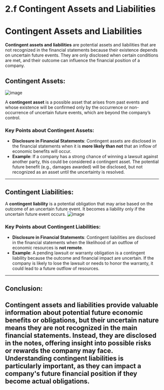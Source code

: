 # 2.f Contingent Assets and Liabilities

# Contingent Assets and Liabilities

**Contingent assets and liabilities** are potential assets and liabilities that are not recognized in the financial statements because their existence depends on uncertain future events. They are only disclosed when certain conditions are met, and their outcome can influence the financial position of a company.

## Contingent Assets:
![image](https://github.com/user-attachments/assets/f9db35f5-e62a-45c6-babd-b22dec304b0e)

A **contingent asset** is a possible asset that arises from past events and whose existence will be confirmed only by the occurrence or non-occurrence of uncertain future events, which are beyond the company’s control.

### Key Points about Contingent Assets:
- **Disclosure in Financial Statements**: Contingent assets are disclosed in the financial statements when it is **more likely than not** that an inflow of economic benefits will occur. 
- **Example**: If a company has a strong chance of winning a lawsuit against another party, this could be considered a contingent asset. The potential future benefit (e.g., damages awarded) will be disclosed, but not recognized as an asset until the uncertainty is resolved.

---

## Contingent Liabilities:

A **contingent liability** is a potential obligation that may arise based on the outcome of an uncertain future event. It becomes a liability only if the uncertain future event occurs.
![image](https://github.com/user-attachments/assets/338598b6-5ade-42f5-8a96-ca03cd0b2be9)

### Key Points about Contingent Liabilities:
- **Disclosure in Financial Statements**: Contingent liabilities are disclosed in the financial statements when the likelihood of an outflow of economic resources is **not remote**.
- **Example**: A pending lawsuit or warranty obligation is a contingent liability because the outcome and financial impact are uncertain. If the company is likely to lose the lawsuit or needs to honor the warranty, it could lead to a future outflow of resources.
---
## Conclusion:

**Contingent assets and liabilities** provide valuable information about potential future economic benefits or obligations, but their uncertain nature means they are not recognized in the main financial statements. Instead, they are **disclosed** in the notes, offering insight into possible risks or rewards the company may face. Understanding contingent liabilities is particularly important, as they can impact a company's future financial position if they become actual obligations.
---
